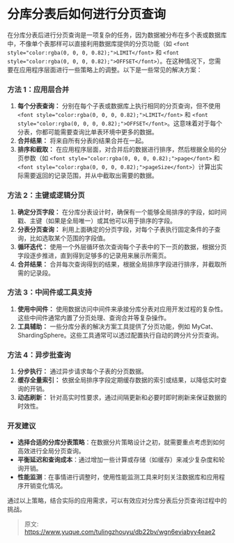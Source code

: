 # 分库分表后如何进行分页查询

<font style="color:rgba(0, 0, 0, 0.82);">在分库分表后进行分页查询是一项复杂的任务，因为数据被分布在多个表或数据库中，不像单个表那样可以直接利用数据库提供的分页功能（如 </font>`<font style="color:rgba(0, 0, 0, 0.82);">LIMIT</font>`<font style="color:rgba(0, 0, 0, 0.82);"> 和 </font>`<font style="color:rgba(0, 0, 0, 0.82);">OFFSET</font>`<font style="color:rgba(0, 0, 0, 0.82);">）。在这种情况下，您需要在应用程序层面进行一些策略上的调整。以下是一些常见的解决方案：</font>

### <font style="color:rgba(0, 0, 0, 0.82);">方法 1：应用层合并</font>
1. **<font style="color:rgba(0, 0, 0, 0.82);">每个分表查询：</font>**<font style="color:rgba(0, 0, 0, 0.82);"> </font><font style="color:rgba(0, 0, 0, 0.82);">分别在每个子表或数据库上执行相同的分页查询，但不使用</font><font style="color:rgba(0, 0, 0, 0.82);"> </font>`<font style="color:rgba(0, 0, 0, 0.82);">LIMIT</font>`<font style="color:rgba(0, 0, 0, 0.82);"> </font><font style="color:rgba(0, 0, 0, 0.82);">和</font><font style="color:rgba(0, 0, 0, 0.82);"> </font>`<font style="color:rgba(0, 0, 0, 0.82);">OFFSET</font>`<font style="color:rgba(0, 0, 0, 0.82);">。这意味着对于每个分表，你都可能需要查询比单表环境中更多的数据。</font>
2. **<font style="color:rgba(0, 0, 0, 0.82);">合并结果：</font>**<font style="color:rgba(0, 0, 0, 0.82);"> </font><font style="color:rgba(0, 0, 0, 0.82);">将来自所有分表的结果合并在一起。</font>
3. **<font style="color:rgba(0, 0, 0, 0.82);">排序和截取：</font>**<font style="color:rgba(0, 0, 0, 0.82);"> </font><font style="color:rgba(0, 0, 0, 0.82);">在应用程序层面，对合并后的数据进行排序，然后根据全局的分页参数（如</font><font style="color:rgba(0, 0, 0, 0.82);"> </font>`<font style="color:rgba(0, 0, 0, 0.82);">page</font>`<font style="color:rgba(0, 0, 0, 0.82);"> </font><font style="color:rgba(0, 0, 0, 0.82);">和</font><font style="color:rgba(0, 0, 0, 0.82);"> </font>`<font style="color:rgba(0, 0, 0, 0.82);">pageSize</font>`<font style="color:rgba(0, 0, 0, 0.82);">）计算出实际需要返回的记录范围，并从中截取出需要的数据。</font>

### <font style="color:rgba(0, 0, 0, 0.82);">方法 2：主键或逻辑分页</font>
1. **<font style="color:rgba(0, 0, 0, 0.82);">确定分页字段：</font>**<font style="color:rgba(0, 0, 0, 0.82);"> </font><font style="color:rgba(0, 0, 0, 0.82);">在分库分表设计时，确保有一个能够全局排序的字段，如时间戳、主键（如果是全局唯一）或其他可以用于排序的字段。</font>
2. **<font style="color:rgba(0, 0, 0, 0.82);">分表分页查询：</font>**<font style="color:rgba(0, 0, 0, 0.82);"> </font><font style="color:rgba(0, 0, 0, 0.82);">利用上面确定的分页字段，对每个子表执行固定条件的子查询，比如选取某个范围的字段值。</font>
3. **<font style="color:rgba(0, 0, 0, 0.82);">循环迭代：</font>**<font style="color:rgba(0, 0, 0, 0.82);"> </font><font style="color:rgba(0, 0, 0, 0.82);">使用一个外层循环依次查询每个子表中的下一页的数据，根据分页字段逐步推进，直到得到足够多的记录用来展示所需页。</font>
4. **<font style="color:rgba(0, 0, 0, 0.82);">合并结果：</font>**<font style="color:rgba(0, 0, 0, 0.82);"> </font><font style="color:rgba(0, 0, 0, 0.82);">合并每次查询得到的结果，根据全局排序字段进行排序，并截取所需的记录段。</font>

### <font style="color:rgba(0, 0, 0, 0.82);">方法 3：中间件或工具支持</font>
1. **<font style="color:rgba(0, 0, 0, 0.82);">使用中间件：</font>**<font style="color:rgba(0, 0, 0, 0.82);"> </font><font style="color:rgba(0, 0, 0, 0.82);">使用数据访问中间件来承接分库分表对应用开发过程的复杂性。这些中间件通常内置了分页处理、查询合并等复杂操作。</font>
2. **<font style="color:rgba(0, 0, 0, 0.82);">工具辅助：</font>**<font style="color:rgba(0, 0, 0, 0.82);"> </font><font style="color:rgba(0, 0, 0, 0.82);">一些分库分表的解决方案工具提供了分页功能，例如 MyCat、ShardingSphere。这些工具通常可以透过配置执行自动的跨分片分页查询。</font>

### <font style="color:rgba(0, 0, 0, 0.82);">方法 4：异步批查询</font>
1. **<font style="color:rgba(0, 0, 0, 0.82);">分步执行：</font>**<font style="color:rgba(0, 0, 0, 0.82);"> </font><font style="color:rgba(0, 0, 0, 0.82);">通过异步请求每个子表的分页数据。</font>
2. **<font style="color:rgba(0, 0, 0, 0.82);">缓存全量索引：</font>**<font style="color:rgba(0, 0, 0, 0.82);"> </font><font style="color:rgba(0, 0, 0, 0.82);">依据全局排序字段定期缓存数据的索引或结果，以降低实时查询的开销。</font>
3. **<font style="color:rgba(0, 0, 0, 0.82);">动态刷新：</font>**<font style="color:rgba(0, 0, 0, 0.82);"> </font><font style="color:rgba(0, 0, 0, 0.82);">针对高实时性要求，通过间隔更新和必要时即时刷新来保证数据的时效性。</font>

### <font style="color:rgba(0, 0, 0, 0.82);">开发建议</font>
+ **<font style="color:rgba(0, 0, 0, 0.82);">选择合适的分库分表策略</font>**<font style="color:rgba(0, 0, 0, 0.82);">：在数据分片策略设计之初，就需要重点考虑到如何高效进行全局分页查询。</font>
+ **<font style="color:rgba(0, 0, 0, 0.82);">平衡延迟和查询成本</font>**<font style="color:rgba(0, 0, 0, 0.82);">：通过增加一些计算或存储（如缓存）来减少复杂度和轮询开销。</font>
+ **<font style="color:rgba(0, 0, 0, 0.82);">性能监测</font>**<font style="color:rgba(0, 0, 0, 0.82);">：在事情进行调整时，使用性能监测工具来时刻关注数据库和应用程序开销变化情况。</font>

<font style="color:rgba(0, 0, 0, 0.82);">通过以上策略，结合实际的应用需求，可以有效应对分库分表后分页查询过程中的挑战。</font>



> 原文: <https://www.yuque.com/tulingzhouyu/db22bv/wgn6eviabyy4eae2>